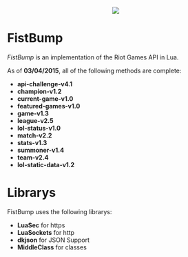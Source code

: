 <p align="center">
  <img src="https://i.imgur.com/fhsETUZ.png"/>
</p>

# FistBump


*FistBump* is an implementation of the Riot Games API in Lua.

As of **03/04/2015**, all of the following methods are complete:

* **api-challenge-v4.1**
* **champion-v1.2**
* **current-game-v1.0**
* **featured-games-v1.0**
* **game-v1.3**
* **league-v2.5**
* **lol-status-v1.0**
* **match-v2.2**
* **stats-v1.3**
* **summoner-v1.4**
* **team-v2.4**
* **lol-static-data-v1.2**

# Librarys
FistBump uses the following librarys:
* **LuaSec** for https
* **LuaSockets** for http
* **dkjson** for JSON Support
* **MiddleClass** for classes
